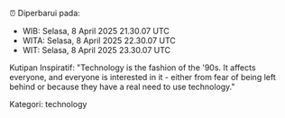 ⏰ Diperbarui pada:
- WIB: Selasa, 8 April 2025 21.30.07 UTC
- WITA: Selasa, 8 April 2025 22.30.07 UTC
- WIT: Selasa, 8 April 2025 23.30.07 UTC

Kutipan Inspiratif:
"Technology is the fashion of the '90s. It affects everyone, and everyone is interested in it - either from fear of being left behind or because they have a real need to use technology."


Kategori: technology

